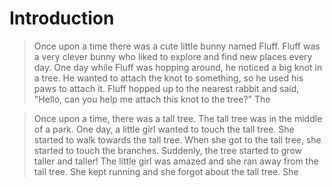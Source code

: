 # Introduction




<!-- step 4: This is the first one from gorgeous-cream-jackal -->

> Once upon a time there was a cute little bunny named Fluff. Fluff was a very clever bunny who liked to explore and find new places every day. One day while Fluff was hopping around, he noticed a big knot in a tree. He wanted to attach the knot to something, so he used his paws to attach it. Fluff hopped up to the nearest rabbit and said, "Hello, can you help me attach this knot to the tree?" The



<!-- step 5,079 --- this is the first one from busy-flawless-markhor after step 5000 -->

> Once upon a time, there was a tall tree. The tall tree was in the middle of a park. One day, a little girl wanted to touch the tall tree. She started to walk towards the tall tree. When she got to the tall tree, she started to touch the branches. Suddenly, the tree started to grow taller and taller! The little girl was amazed and she ran away from the tall tree. She kept running and she forgot about the tall tree. She


